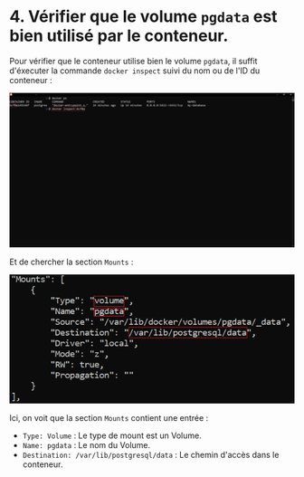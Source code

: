 # 4. Vérifier que le volume `pgdata` est bien utilisé par le conteneur.

Pour vérifier que le conteneur utilise bien le volume `pgdata`, il suffit d'éxecuter la commande `docker inspect` suivi du nom ou de l'ID du conteneur :

![](./assets/cli.png)

Et de chercher la section `Mounts` :

![](./assets/cli-2.png)

Ici, on voit que la section `Mounts` contient une entrée :

- `Type: Volume` : Le type de mount est un Volume.
- `Name: pgdata` : Le nom du Volume.
- `Destination: /var/lib/postgresql/data` : Le chemin d'accès dans le conteneur.